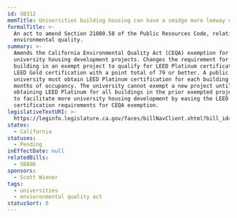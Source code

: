 ```yaml
---
id: SB312
memTitle: Universities building housing can have a smidge more leeway on LEED standards
formalTitle: >-
  An act to amend Section 21080.58 of the Public Resources Code, relating to
  environmental quality.
summary: >-
  Amends the California Environmental Quality Act (CEQA) exemption for
  university housing development projects. Changes the requirement for each
  building in an exempt project to qualify for LEED Platinum certification to
  LEED Gold certification with a point total of 79 or better. A public
  university must obtain LEED Platinum certification for each building within 12
  months of occupancy. The university cannot exempt a new project until
  obtaining LEED Platinum for all buildings in the prior exempted project. Aims
  to facilitate more university housing development by easing the LEED
  certification requirements for CEQA exemption.
legislativeTextURI: >-
  https://leginfo.legislature.ca.gov/faces/billNavClient.xhtml?bill_id=202320240SB312
states:
  - California
statuses:
  - Pending
inEffectDate: null
relatedBills:
  - SB886
sponsors:
  - Scott Wiener
tags:
  - universities
  - envioronmental quality act
statusSort: 0
---
```

